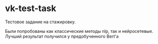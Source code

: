 # vk-test-task
Тестовое задание на стажировку.

Были попробованы как классические методы nlp, так и нейросетевые.
Лучший результат получился у предобученного Bert'а
